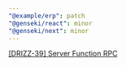 ```yaml
---
"@example/erp": patch
"@genseki/react": minor
"@genseki/next": minor
---
```


[[DRIZZ-39] Server Function RPC](https://app.plane.so/softnetics/browse/DRIZZ-39/)
